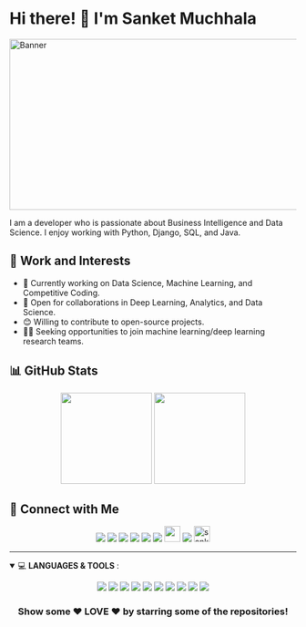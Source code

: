 # Hi there! 👋 I'm Sanket Muchhala

<img src="https://github.com/sanketmuchhala/sanketmuchhala/assets/61338448/8c244a46-7432-4649-ab40-c987356c9aca.png" alt="Banner" width="1000" height="300">


I am a developer who is passionate about Business Intelligence and Data Science. I enjoy working with Python, Django, SQL, and Java.

## 💼 Work and Interests

- 🧠 Currently working on Data Science, Machine Learning, and Competitive Coding.
- 🤝 Open for collaborations in Deep Learning, Analytics, and Data Science.
- 😊 Willing to contribute to open-source projects.
- 👨‍💻 Seeking opportunities to join machine learning/deep learning research teams.

## 📊 GitHub Stats

<p align="center">
  <img height="160em" src="https://github-readme-stats.vercel.app/api?username=sanketmuchhala&show_icons=true&theme=highcontrast&&count_private=true&hide=stars" />
  <img height="160em" src="https://github-readme-stats.vercel.app/api/top-langs/?username=sanketmuchhala&layout=compact&theme=highcontrast&langs_count=6" />
</p>

## 🤝 Connect with Me

<p align="center">
  <a href="https://www.facebook.com/sanket.muchhala/"><img src="https://img.shields.io/badge/facebook-%230077B5.svg?&style=for-the-badge&logo=facebook&logoColor=white" /></a>
  <a href="https://www.linkedin.com/in/sanketmuchhala/"><img src="https://img.shields.io/badge/linkedin-%230077B5.svg?&style=for-the-badge&logo=linkedin&logoColor=white" /></a>
  <a href="https://www.hackerrank.com/sanketmuchhala"><img src="https://img.shields.io/badge/hackerrank-%231DA1F2.svg?&style=for-the-badge&logo=hackerrank&logoColor=white" /></a>
  <a href="https://www.kaggle.com/sanketmuchhala"><img src="https://img.shields.io/badge/kaggle-%231DA1F2.svg?&style=for-the-badge&logo=kaggle&logoColor=black" /></a>
  <a href="https://www.instagram.com/sanket.muchhala/"><img src="https://img.shields.io/badge/instagram-%23E4405F.svg?&style=for-the-badge&logo=instagram&logoColor=white"></a>
  <a href="https://twitter.com/sanketmuchhala"><img src="https://img.shields.io/badge/twitter-%231DA1F2.svg?&style=for-the-badge&logo=twitter&logoColor=white" /></a>
  <a href="https://github.com/sanketmuchhala"><img height="28" src="https://img.shields.io/badge/github-%23000000.svg?&style=for-the-badge&logo=github&logoColor=white"></a>
  <a href="https://github.com/sanketmuchhala?tab=repositories"><img src="https://badges.pufler.dev/repos/sanketmuchhala?style=for-the-badge&color=red"></a>
  <a href="https://github.com/sanketmuchhala"><img height="28" src="https://komarev.com/ghpvc/?username=sanketmuchhala&label=Views&color=blue&style=flat-square" alt="sanketmuchhala"/></a>
</p>

---

<details open>
<summary>💻 <b>LANGUAGES & TOOLS</b> :</summary>

<p align="center">
  <img src="https://img.shields.io/badge/python%20-%2314354C.svg?&style=for-the-badge&logo=python&logoColor=white"/>
  <img src="https://img.shields.io/badge/r%20-%230077B5.svg?&style=for-the-badge&logo=r&logoColor=white"/>
  <img src="https://img.shields.io/badge/c%20-%2300599C.svg?&style=for-the-badge&logo=c&logoColor=white"/>
  <img src="https://img.shields.io/badge/java%20-%23000.svg?&style=for-the-badge&logo=java%2B%2B&ogoColor=white"/>
  <img src="https://img.shields.io/badge/c++%20-%2300599C.svg?&style=for-the-badge&logo=c%2B%2B&ogoColor=white"/>
  <img src="https://img.shields.io/badge/markdown-%23000000.svg?&style=for-the-badge&logo=markdown&logoColor=white"/>
  <img src="https://img.shields.io/badge/flask%20-%23000.svg?&style=for-the-badge&logo=flask&logoColor=white"/>
  <img src="https://img.shields.io/badge/git%20-%23F05033.svg?&style=for-the-badge&logo=git&logoColor=white"/>
  <img src="https://img.shields.io/badge/AWS%20-%23FF9900.svg?&style=for-the-badge&logo=amazon-aws&logoColor=white"/>
  <img src="https://img.shields.io/badge/heroku%20-%23430098.svg?&style=for-the-badge&logo=heroku&logoColor=white"/>
</p>
</details>

<div align="center">

### Show some ❤️ LOVE ❤️ by starring some of the repositories!

</div>
